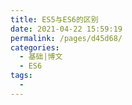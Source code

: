 ```yaml
---
title: ES5与ES6的区别
date: 2021-04-22 15:59:19
permalink: /pages/d45d68/
categories:
  - 基础|博文
  - ES6
tags:
  -
---
```

